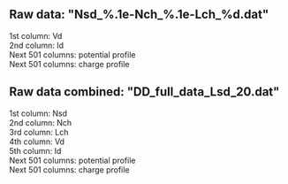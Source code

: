 Raw data: "Nsd_%.1e-Nch_%.1e-Lch_%d.dat"<br/>
--------------------------------------------------
1st column: Vd<br/>
2nd column: Id<br/>
Next 501 columns: potential profile<br/>
Next 501 columns: charge profile<br/>


Raw data combined: "DD_full_data_Lsd_20.dat"<br/>
--------------------------------------------------
1st column: Nsd<br/>
2nd column: Nch<br/>
3rd column: Lch<br/>
4th column: Vd<br/>
5th column: Id<br/>
Next 501 columns: potential profile<br/>
Next 501 columns: charge profile<br/>
